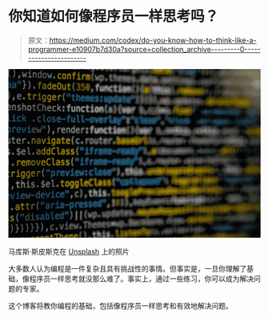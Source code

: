 # 你知道如何像程序员一样思考吗？

> 原文：<https://medium.com/codex/do-you-know-how-to-think-like-a-programmer-e10907b7d30a?source=collection_archive---------0----------------------->

![](img/58146ff3fc652cb9b9a5a66f27f5bcc8.png)

马库斯·斯皮斯克在 [Unsplash](https://unsplash.com?utm_source=medium&utm_medium=referral) 上的照片

大多数人认为编程是一件复杂且具有挑战性的事情。但事实是，一旦你理解了基础，像程序员一样思考就没那么难了。事实上，通过一些练习，你可以成为解决问题的专家。

这个博客将教你编程的基础，包括像程序员一样思考和有效地解决问题。